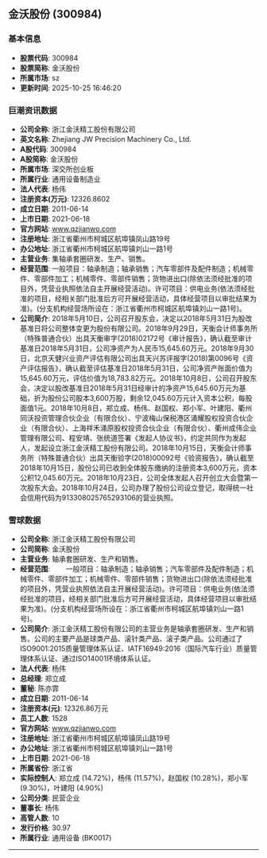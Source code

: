 ## 金沃股份 (300984)

### 基本信息

- **股票代码**: 300984
- **股票简称**: 金沃股份
- **所属市场**: sz
- **更新时间**: 2025-10-25 16:46:20

### 巨潮资讯数据

- **公司全称**: 浙江金沃精工股份有限公司
- **英文名称**: Zhejiang JW Precision Machinery Co., Ltd.
- **A股代码**: 300984
- **A股简称**: 金沃股份
- **所属市场**: 深交所创业板
- **所属行业**: 通用设备制造业
- **法人代表**: 杨伟
- **注册资本(万元)**: 12326.8602
- **成立日期**: 2011-06-14
- **上市日期**: 2021-06-18
- **官方网站**: www.qzjianwo.com
- **注册地址**: 浙江省衢州市柯城区航埠镇凤山路19号
- **办公地址**: 浙江省衢州市柯城区航埠镇刘山一路1号
- **主营业务**: 集轴承套圈研发、生产、销售。
- **经营范围**: 一般项目：轴承制造；轴承销售；汽车零部件及配件制造；机械零件、零部件加工；机械零件、零部件销售；货物进出口(除依法须经批准的项目外，凭营业执照依法自主开展经营活动)。许可项目：供电业务(依法须经批准的项目，经相关部门批准后方可开展经营活动，具体经营项目以审批结果为准)。(分支机构经营场所设在：浙江省衢州市柯城区航埠镇刘山一路1号)。
- **公司简介**: 2018年5月10日，公司召开股东会，决定以2018年5月31日为股改基准日将公司整体变更为股份有限公司。2018年9月29日，天衡会计师事务所（特殊普通合伙）出具天衡审字(2018)02172号《审计报告》，确认截至审计基准日2018年5月31日，公司净资产为人民币15,645.60万元。2018年9月30日，北京天健兴业资产评估有限公司出具天兴苏评报字(2018)第0096号《资产评估报告》，确认截至评估基准日2018年5月31日，公司净资产账面价值为15,645.60万元，评估价值为18,783.82万元。2018年10月8日，公司召开股东会，决定以股改基准日2018年5月31日经审计的净资产15,645.60万元为基础，折为股份公司股本3,600万股，剩余12,045.60万元计入资本公积，每股面值1元。2018年10月8日，郑立成、杨伟、赵国权、郑小军、叶建阳、衢州同沃投资管理合伙企业（有限合伙）、宁波梅山保税港区涌耀股权投资合伙企业（有限合伙）、上海祥禾涌原股权投资合伙企业（有限合伙）、衢州成伟企业管理有限公司、程安靖、张统道签署《发起人协议书》，约定共同作为发起人，发起设立浙江金沃精工股份有限公司。2018年10月15日，天衡会计师事务所（特殊普通合伙）出具天衡验字(2018)00092号《验资报告》，确认截至2018年10月15日，股份公司已收到全体股东缴纳的注册资本3,600万元，资本公积12,045.60万元。2018年10月23日，公司全体发起人召开创立大会暨第一次股东大会。2018年10月24日，公司办理了股份公司设立登记，取得统一社会信用代码为913308025765293106的营业执照。

### 雪球数据

- **公司全称**: 浙江金沃精工股份有限公司
- **公司简称**: 金沃股份
- **主营业务**: 轴承套圈研发、生产和销售。
- **经营范围**: 　　一般项目：轴承制造；轴承销售；汽车零部件及配件制造；机械零件、零部件加工；机械零件、零部件销售；货物进出口(除依法须经批准的项目外，凭营业执照依法自主开展经营活动)。许可项目：供电业务(依法须经批准的项目，经相关部门批准后方可开展经营活动，具体经营项目以审批结果为准)。(分支机构经营场所设在：浙江省衢州市柯城区航埠镇刘山一路1号)。
- **公司简介**: 浙江金沃精工股份有限公司的主营业务是轴承套圈研发、生产和销售。公司的主要产品是球类产品、滚针类产品、滚子类产品。公司通过了ISO9001:2015质量管理体系认证、IATF16949:2016（国际汽车行业）质量管理体系认证、通过ISO14001环境体系认证。
- **法人代表**: 杨伟
- **总经理**: 郑立成
- **董秘**: 陈亦霏
- **成立日期**: 2011-06-14
- **注册资本(元)**: 12326.86万元
- **员工人数**: 1528
- **官方网站**: www.qzjianwo.com
- **注册地址**: 浙江省衢州市柯城区航埠镇凤山路19号
- **办公地址**: 浙江省衢州市柯城区航埠镇刘山一路1号
- **上市日期**: 2021-06-18
- **所属省份**: 浙江省
- **实际控制人**: 郑立成 (14.72%)，杨伟 (11.57%)，赵国权 (10.28%)，郑小军 (9.30%)，叶建阳 (4.90%)
- **公司分类**: 民营企业
- **董事长**: 杨伟
- **高管人数**: 10
- **发行价格**: 30.97
- **所属行业**: 通用设备 (BK0017)

---